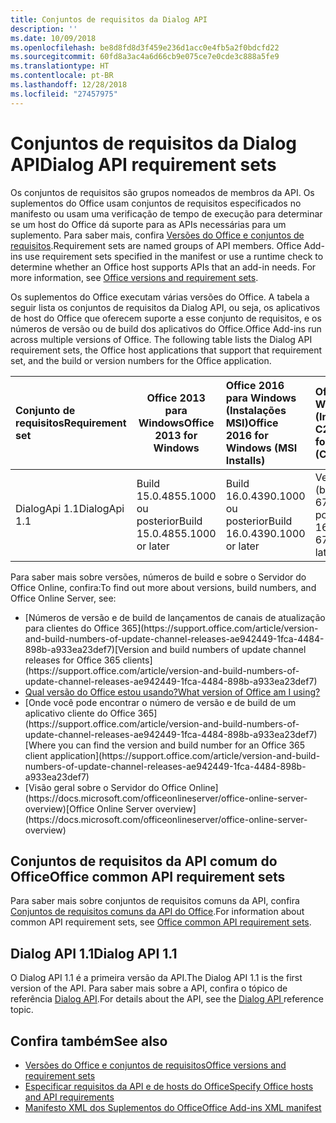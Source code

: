 ```yaml
---
title: Conjuntos de requisitos da Dialog API
description: ''
ms.date: 10/09/2018
ms.openlocfilehash: be8d8fd8d3f459e236d1acc0e4fb5a2f0bdcfd22
ms.sourcegitcommit: 60fd8a3ac4a6d66cb9e075ce7e0cde3c888a5fe9
ms.translationtype: HT
ms.contentlocale: pt-BR
ms.lasthandoff: 12/28/2018
ms.locfileid: "27457975"
---
```

# <a name="dialog-api-requirement-sets"></a><span data-ttu-id="317af-102">Conjuntos de requisitos da Dialog API</span><span class="sxs-lookup"><span data-stu-id="317af-102">Dialog API requirement sets</span></span>

<span data-ttu-id="317af-p101">Os conjuntos de requisitos são grupos nomeados de membros da API. Os suplementos do Office usam conjuntos de requisitos especificados no manifesto ou usam uma verificação de tempo de execução para determinar se um host do Office dá suporte para as APIs necessárias para um suplemento. Para saber mais, confira [Versões do Office e conjuntos de requisitos](https://docs.microsoft.com/office/dev/add-ins/develop/office-versions-and-requirement-sets).</span><span class="sxs-lookup"><span data-stu-id="317af-p101">Requirement sets are named groups of API members. Office Add-ins use requirement sets specified in the manifest or use a runtime check to determine whether an Office host supports APIs that an add-in needs. For more information, see [Office versions and requirement sets](https://docs.microsoft.com/office/dev/add-ins/develop/office-versions-and-requirement-sets).</span></span>

<span data-ttu-id="317af-p102">Os suplementos do Office executam várias versões do Office. A tabela a seguir lista os conjuntos de requisitos da Dialog API, ou seja, os aplicativos de host do Office que oferecem suporte a esse conjunto de requisitos, e os números de versão ou de build dos aplicativos do Office.</span><span class="sxs-lookup"><span data-stu-id="317af-p102">Office Add-ins run across multiple versions of Office. The following table lists the Dialog API requirement sets, the Office host applications that support that requirement set, and the build or version numbers for the Office application.</span></span>

|  <span data-ttu-id="317af-108">Conjunto de requisitos</span><span class="sxs-lookup"><span data-stu-id="317af-108">Requirement set</span></span>  | <span data-ttu-id="317af-109">Office 2013 para Windows</span><span class="sxs-lookup"><span data-stu-id="317af-109">Office 2013 for Windows</span></span> | <span data-ttu-id="317af-110">Office 2016 para Windows (Instalações MSI)</span><span class="sxs-lookup"><span data-stu-id="317af-110">Office 2016 for Windows (MSI Installs)</span></span>   | <span data-ttu-id="317af-111">Office 365 para Windows (Instalações C2R)</span><span class="sxs-lookup"><span data-stu-id="317af-111">Office 365 for Windows (C2R Installs)</span></span>   |  <span data-ttu-id="317af-112">Office 365 para iPad</span><span class="sxs-lookup"><span data-stu-id="317af-112">Office 365 for iPad</span></span>  |  <span data-ttu-id="317af-113">Office 365 para Mac</span><span class="sxs-lookup"><span data-stu-id="317af-113">Office 365 for Mac</span></span>  | <span data-ttu-id="317af-114">Office Online</span><span class="sxs-lookup"><span data-stu-id="317af-114">Office Online</span></span>  |  <span data-ttu-id="317af-115">Servidor do Office Online</span><span class="sxs-lookup"><span data-stu-id="317af-115">Office Online Server</span></span>  |
|:-----|-----|:-----|:-----|:-----|:-----|:-----|:-----|
| <span data-ttu-id="317af-116">DialogApi 1.1</span><span class="sxs-lookup"><span data-stu-id="317af-116">DialogApi 1.1</span></span>  | <span data-ttu-id="317af-117">Build 15.0.4855.1000 ou posterior</span><span class="sxs-lookup"><span data-stu-id="317af-117">Build 15.0.4855.1000 or later</span></span> | <span data-ttu-id="317af-118">Build 16.0.4390.1000 ou posterior</span><span class="sxs-lookup"><span data-stu-id="317af-118">Build 16.0.4390.1000 or later</span></span> | <span data-ttu-id="317af-119">Versão 1602 (build 6741.0000) ou posterior</span><span class="sxs-lookup"><span data-stu-id="317af-119">Version 1602 (Build 6741.0000) or later</span></span> | <span data-ttu-id="317af-120">1.22 ou posterior</span><span class="sxs-lookup"><span data-stu-id="317af-120">1.22 or later</span></span> | <span data-ttu-id="317af-121">15.20 ou posterior</span><span class="sxs-lookup"><span data-stu-id="317af-121">15.20 or later</span></span>| <span data-ttu-id="317af-122">Janeiro de 2017</span><span class="sxs-lookup"><span data-stu-id="317af-122">January 2017</span></span> | <span data-ttu-id="317af-123">Versão 1608 (build 7601.6800) ou posterior</span><span class="sxs-lookup"><span data-stu-id="317af-123">Version 1608 (Build 7601.6800) or later</span></span>|

<span data-ttu-id="317af-124">Para saber mais sobre versões, números de build e sobre o Servidor do Office Online, confira:</span><span class="sxs-lookup"><span data-stu-id="317af-124">To find out more about versions, build numbers, and Office Online Server, see:</span></span>

- <span data-ttu-id="317af-125">
  [Números de versão e de build de lançamentos de canais de atualização para clientes do Office 365](https://support.office.com/article/version-and-build-numbers-of-update-channel-releases-ae942449-1fca-4484-898b-a933ea23def7)</span><span class="sxs-lookup"><span data-stu-id="317af-125">[Version and build numbers of update channel releases for Office 365 clients](https://support.office.com/article/version-and-build-numbers-of-update-channel-releases-ae942449-1fca-4484-898b-a933ea23def7)</span></span>
- [<span data-ttu-id="317af-126">Qual versão do Office estou usando?</span><span class="sxs-lookup"><span data-stu-id="317af-126">What version of Office am I using?</span></span>](https://support.office.com/article/What-version-of-Office-am-I-using-932788b8-a3ce-44bf-bb09-e334518b8b19)
- <span data-ttu-id="317af-127">
  [Onde você pode encontrar o número de versão e de build de um aplicativo cliente do Office 365](https://support.office.com/article/version-and-build-numbers-of-update-channel-releases-ae942449-1fca-4484-898b-a933ea23def7)</span><span class="sxs-lookup"><span data-stu-id="317af-127">[Where you can find the version and build number for an Office 365 client application](https://support.office.com/article/version-and-build-numbers-of-update-channel-releases-ae942449-1fca-4484-898b-a933ea23def7)</span></span>
- <span data-ttu-id="317af-128">
  [Visão geral sobre o Servidor do Office Online](https://docs.microsoft.com/officeonlineserver/office-online-server-overview)</span><span class="sxs-lookup"><span data-stu-id="317af-128">[Office Online Server overview](https://docs.microsoft.com/officeonlineserver/office-online-server-overview)</span></span>

## <a name="office-common-api-requirement-sets"></a><span data-ttu-id="317af-129">Conjuntos de requisitos da API comum do Office</span><span class="sxs-lookup"><span data-stu-id="317af-129">Office common API requirement sets</span></span>

<span data-ttu-id="317af-130">Para saber mais sobre conjuntos de requisitos comuns da API, confira [Conjuntos de requisitos comuns da API do Office](office-add-in-requirement-sets.md).</span><span class="sxs-lookup"><span data-stu-id="317af-130">For information about common API requirement sets, see [Office common API requirement sets](office-add-in-requirement-sets.md).</span></span>

## <a name="dialog-api-11"></a><span data-ttu-id="317af-131">Dialog API 1.1</span><span class="sxs-lookup"><span data-stu-id="317af-131">Dialog API 1.1</span></span> 

<span data-ttu-id="317af-132">O Dialog API 1.1 é a primeira versão da API.</span><span class="sxs-lookup"><span data-stu-id="317af-132">The Dialog API 1.1 is the first version of the API.</span></span> <span data-ttu-id="317af-133">Para saber mais sobre a API, confira o tópico de referência [Dialog API](/javascript/api/office/office.ui).</span><span class="sxs-lookup"><span data-stu-id="317af-133">For details about the API, see the [Dialog API ](/javascript/api/office/office.ui) reference topic.</span></span>

## <a name="see-also"></a><span data-ttu-id="317af-134">Confira também</span><span class="sxs-lookup"><span data-stu-id="317af-134">See also</span></span>

- [<span data-ttu-id="317af-135">Versões do Office e conjuntos de requisitos</span><span class="sxs-lookup"><span data-stu-id="317af-135">Office versions and requirement sets</span></span>](https://docs.microsoft.com/office/dev/add-ins/develop/office-versions-and-requirement-sets)
- [<span data-ttu-id="317af-136">Especificar requisitos da API e de hosts do Office</span><span class="sxs-lookup"><span data-stu-id="317af-136">Specify Office hosts and API requirements</span></span>](https://docs.microsoft.com/office/dev/add-ins/develop/specify-office-hosts-and-api-requirements)
- [<span data-ttu-id="317af-137">Manifesto XML dos Suplementos do Office</span><span class="sxs-lookup"><span data-stu-id="317af-137">Office Add-ins XML manifest</span></span>](https://docs.microsoft.com/office/dev/add-ins/develop/add-in-manifests)
